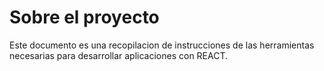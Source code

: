 # Sobre el proyecto

Este documento es una recopilacion de instrucciones de las herramientas necesarias para desarrollar aplicaciones con REACT.